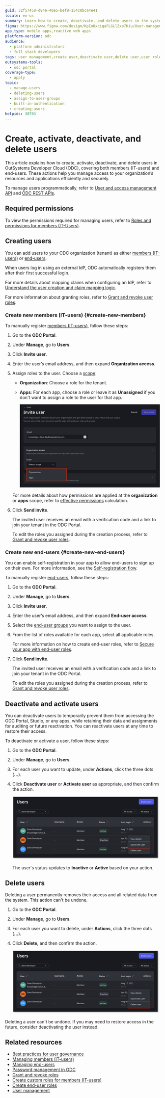 ```yaml
---
guid: 32f57458-d846-40e5-bef8-154c0bca4e41
locale: en-us
summary: Learn how to create, deactivate, and delete users in the system.
figma: https://www.figma.com/design/KpEoUxciqaFLGLlZxo7Hiu/User-management?node-id=3704-89
app_type: mobile apps,reactive web apps
platform-version: odc
audience:
  - platform administrators
  - full stack developers
tags: user management,create user,deactivate user,delete user,user roles
outsystems-tools:
  - odc portal
coverage-type:
  - apply
topic:
  - manage-users
  - deleting-users
  - assign-to-user-groups
  - built-in-authentication
  - creating-users
helpids: 30703
---
```


# Create, activate, deactivate, and delete users

This article explains how to create, activate, deactivate, and delete users in OutSystems Developer Cloud (ODC), covering both members (IT-users) and end-users. These actions help you manage access to your organization’s resources and applications efficiently and securely.

<div class="info" markdown="1">

To manage users programmatically, refer to [User and access management API](../reference/apis/identity-v1.md) and [ODC REST APIs](../reference/apis/public-rest-apis/overview.md).

</div>

## Required permissions

To view the permissions required for managing users, refer to [Roles and permissions for members (IT-Users)](roles.md).

## Creating users

You can add users to your ODC organization (tenant) as either [members (IT-users)](#create-new-members) or [end-users](#create-new-end-users).

<div class="info" markdown="1">

When users log in using an external IdP, ODC automatically registers them after their first successful login.

For more details about mapping claims when configuring an IdP, refer to [Understand the user creation and claim mapping logic](../manage-platform-app-lifecycle/external-idps/intro.md#claim-mapping-logic).

For more information about granting roles, refer to [Grant and revoke user roles](grant-and-revoke-user-roles.md).

</div>

### Create new members (IT-users) {#create-new-members}

To manually register [members (IT-users)](intro.md#members-it-users), follow these steps:

1. Go to the **ODC Portal**.

1. Under **Manage**, go to **Users**.

1. Click **Invite user**.

1. Enter the user’s email address, and then expand **Organization access**.

1. Assign roles to the user. Choose a [scope](intro.md#organization-app-stage-and-app-scope):

    * **Organization**: Choose a role for the tenant.

    * **Apps**: For each app, choose a role or leave it as **Unassigned** if you don't want to assign a role to the user for that app.

      ![Screenshot of the Invite user screen in ODC Portal showing fields for email, organization access, and scope selection.](images/create-new-member-pl.png "Invite new member in ODC Portal")

    <div class="info" markdown="1">

    For more details about how permissions are applied at the **organization** or **apps** scope, refer to [effective permissions](roles.md#effective-permissions-calculation) calculation.

    </div>

1. Click **Send invite**.

    The invited user receives an email with a verification code and a link to join your tenant in the ODC Portal.

    <div class="info" markdown="1">

    To edit the roles you assigned during the creation process, refer to [Grant and revoke user roles](grant-and-revoke-user-roles.md).

    </div>

### Create new end-users {#create-new-end-users}

<div class="info" markdown="1">

 You can enable self-registration in your app to allow end-users to sign up on their own. For more information, see the [Self-registration flow](../building-apps/ui/self-registration/intro.md).

</div>

To manually register [end-users](intro.md#end-users), follow these steps:

1. Go to the **ODC Portal**.
1. Under **Manage**, go to **Users**.
1. Click **Invite user**.
1. Enter the user’s email address, and then expand **End-user access**.
1. Select the [end-user groups](./end-users/groups.md) you want to assign to the user.
1. From the list of roles available for each app, select all applicable roles.  

    For more information on how to create end-user roles, refer to [Secure your app with end-user roles](secure-app-with-roles.md#create-end-user-roles).

1. Click **Send invite**.

    The invited user receives an email with a verification code and a link to join your tenant in the ODC Portal.

    <div class="info" markdown="1">

    To edit the roles you assigned during the creation process, refer to [Grant and revoke user roles](grant-and-revoke-user-roles.md).

    </div>

## Deactivate and activate users

You can deactivate users to temporarily prevent them from accessing the ODC Portal, Studio, or any apps, while retaining their data and assignments for auditing or future reactivation. You can reactivate users at any time to restore their access.

To deactivate or activate a user, follow these steps:

1. Go to the **ODC Portal**.
1. Under **Manage**, go to **Users**.
1. For each user you want to update, under **Actions**, click the three dots (**...**).
1. Click **Deactivate user** or **Activate user** as appropriate, and then confirm the action.

    ![Screenshot illustrating the deactivation of users in the ODC Portal with the Deactivate user option highlighted.](images/deactivate-pl.png "Deactivate users in ODC Portal")

    The user's status updates to **Inactive** or **Active** based on your action.

## Delete users

Deleting a user permanently removes their access and all related data from the system. This action can't be undone.

1. Go to the **ODC Portal**.
1. Under **Manage**, go to **Users**.
1. For each user you want to delete, under **Actions**, click the three dots (**...**).
1. Click **Delete**, and then confirm the action.

    ![Screenshot illustrating the deletion of users in the ODC Portal with the Delete user option highlighted.](images/delete-pl.png "Delete users in ODC Portal")

<div class="warning" markdown="1">

Deleting a user can't be undone. If you may need to restore access in the future, consider deactivating the user instead.

</div>

## Related resources

* [Best practices for user governance](best-practices-user-management.md)
* [Managing members (IT-users)](it-users/intro.md)
* [Managing end-users](end-users/intro.md)
* [Password management in ODC](passwords.md)
* [Grant and revoke roles](grant-and-revoke-user-roles.md)
* [Create custom roles for members (IT-users)](roles.md)
* [Create end-user roles](secure-app-with-roles.md)
* [User management](intro.md)

